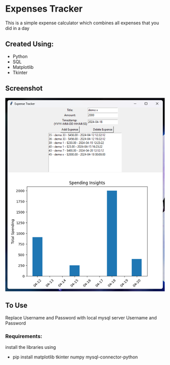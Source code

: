<h1 color="cyan"> Expenses Tracker</h1>
<p>This is a simple expense calculator which combines all expenses that you did in a day</p>
<h2>Created Using: </h2>
<ul>
  <li>Python </li>
  <li>SQL</li>
  <li>Matplotlib</li>
  <li>Tkinter</li>
</ul>
<h2>Screenshot </h2>
<img src="./ss.png">

<h2>To Use </h2>
<p>Replace Username and Password with local mysql server Username and Password
</p>
 <h3>Requirements:</h3>
<p>install the libraries using </p>
<ul>
  <li>pip install matplotlib tkinter numpy mysql-connector-python </li>
</ul>
